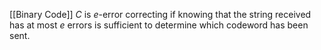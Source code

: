 [[Binary Code]] $C$ is $e$-error correcting if knowing that the string received has at most $e$ errors is sufficient to determine which codeword has been sent.